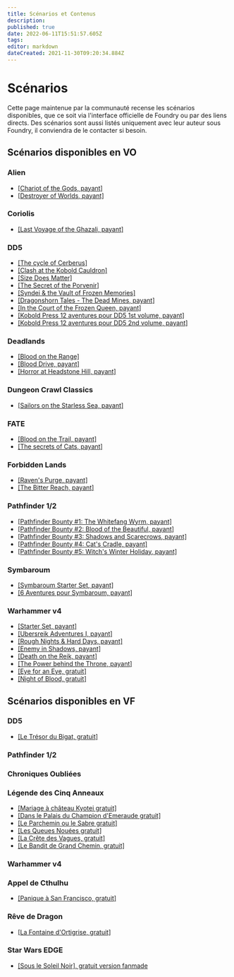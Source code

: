 ```yaml
---
title: Scénarios et Contenus
description: 
published: true
date: 2022-06-11T15:51:57.605Z
tags: 
editor: markdown
dateCreated: 2021-11-30T09:20:34.884Z
---
```


# Scénarios

Cette page maintenue par la communauté recense les scénarios disponibles, que ce soit via l'interface officielle de Foundry ou par des liens directs. Des scénarios sont aussi listés uniquement avec leur auteur sous Foundry, il conviendra de le contacter si besoin.


## Scénarios disponibles en VO

### Alien
- [[Chariot of the Gods, payant]](https://foundryvtt.com/packages/alienrpg-starterset)
- [[Destroyer of Worlds, payant]](https://foundryvtt.com/packages/alienrpg-destroyerofworlds)

### Coriolis
- [[Last Voyage of the Ghazali, payant]](https://foundryvtt.com/packages/coriolis-ghazali)

### DD5
- [[The cycle of Cerberus]](https://foundryvtt.com/packages/cycle-of-cerberus/)
- [[Clash at the Kobold Cauldron]](https://foundryvtt.com/packages/kobold-cauldron)
- [[Size Does Matter]](https://foundryvtt.com/packages/size-does-matter)
- [[The Secret of the Porvenir]](https://foundryvtt.com/packages/porvenir)
- [[Syndei & the Vault of Frozen Memories]](https://foundryvtt.com/packages/syndei)
- [[Dragonshorn Tales - The Dead Mines, payant]](https://foundryvtt.com/packages/drgh-short-story-2)
- [[In the Court of the Frozen Queen, payant]](https://foundryvtt.com/packages/drgh-frozen-queen)
- [[Kobold Press 12 aventures pour DD5 1st volume, payant]](https://koboldpress.com/kpstore/product/prepared-for-5th-edition-foundry-license-key/)
- [[Kobold Press 12 aventures pour DD5 2nd volume, payant]](https://koboldpress.com/kpstore/product/prepared-2-for-5th-edition-foundry-license-key/)

### Deadlands
- [[Blood on the Range]](https://foundryvtt.com/packages/dlww-blood-on-the-range)
- [[Blood Drive, payant]](https://foundryvtt.com/packages/deadlands-blooddrive)
- [[Horror at Headstone Hill, payant]](https://foundryvtt.com/packages/deadlands-hahh)

### Dungeon Crawl Classics
- [[Sailors on the Starless Sea, payant]](https://foundryvtt.com/packages/dcc-sailors-on-the-starless-sea)

### FATE
- [[Blood on the Trail, payant]](https://foundryvtt.com/packages/fate-blood-on-the-trail)
- [[The secrets of Cats, payant]](https://foundryvtt.com/packages/the-secrets-of-cats/)

### Forbidden Lands
- [[Raven's Purge, payant]](https://foundryvtt.com/packages/fbl-ravens-purge)
- [[The Bitter Reach, payant]](https://foundryvtt.com/packages/fbl-bitter-reach)


### Pathfinder 1/2
- [[Pathfinder Bounty #1: The Whitefang Wyrm, payant]](https://foundryvtt.com/packages/pzopfb0001e-the-whitefang-wyrm)
- [[Pathfinder Bounty #2: Blood of the Beautiful, payant]](https://foundryvtt.com/packages/pzopfb0002e-blood-of-the-beautiful)
- [[Pathfinder Bounty #3: Shadows and Scarecrows, payant]](https://foundryvtt.com/packages/pzopfb0003e-shadows-and-scarecrows)
- [[Pathfinder Bounty #4: Cat's Cradle, payant]](https://foundryvtt.com/packages/pzopfb0004e-cats-cradle)
- [[Pathfinder Bounty #5: Witch's Winter Holiday, payant]](https://foundryvtt.com/packages/pzopfb0005e-witchs-winter-holiday)

### Symbaroum
- [[Symbaroum Starter Set, payant]](https://foundryvtt.com/packages/symbaroum-starterset/)
- [[6 Aventures pour Symbaroum, payant]](https://foundryvtt.com/packages/symbaroum-adventure-collection/)

### Warhammer v4
 - [[Starter Set, payant]](https://www.cubicle7games.com/product/warhammer-fantasy-starter-set-foundry-module)
 - [[Ubersreik Adventures I, payant]](https://www.cubicle7games.com/product/warhammer-fantasy-ubersreik-adventures-foundry-module/)
 - [[Rough Nights & Hard Days, payant]](https://www.cubicle7games.com/product/rough-nights-hard-days-foundry-module/)
 - [[Enemy in Shadows, payant]](https://www.cubicle7games.com/product/enemy-in-shadows-foundry-module/)
 - [[Death on the Reik, payant]](https://www.cubicle7games.com/product/warhammer-fantasy-death-on-the-reik-foundry-module/)
 - [[The Power behind the Throne, payant]](https://www.cubicle7games.com/product/warhammer-fantasy-power-behind-the-throne-foundry-module/)
 - [[Eye for an Eye, gratuit]](https://github.com/CStuartEKerrigan/WFRP-e4e-4e-FVTT)
 - [[Night of Blood, gratuit]](https://github.com/CStuartEKerrigan/WFRP-Night-of-Blood-4e-FVTT)
 
## Scénarios disponibles en VF

### DD5
- [[Le Trésor du Bigat, gratuit]](https://foundryvtt.com/packages/brancalonia-bigat)

### Pathfinder 1/2

### Chroniques Oubliées

### Légende des Cinq Anneaux
- [[Mariage à château Kyotei gratuit]](https://foundryvtt.com/packages/l5r_mariage)
- [[Dans le Palais du Champion d'Emeraude gratuit]](https://foundryvtt.com/packages/l5r5e-world-palace)
- [[Le Parchemin ou le Sabre gratuit]](https://foundryvtt.com/packages/l5r5e-world-scroll)
- [[Les Queues Nouées gratuit]](https://foundryvtt.com/packages/l5r5e-world-tails)
- [[La Crête des Vagues, gratuit]](https://foundryvtt.com/packages/l5r5e-world-waves)
- [[Le Bandit de Grand Chemin, gratuit]](https://foundryvtt.com/packages/l5r5e-world-highwayman)

### Warhammer v4

### Appel de Cthulhu
- [[Panique à San Francisco, gratuit]](https://www.tentacules.net/index.php?id=5146)

### Rêve de Dragon
- [[La Fontaine d'Ortigrise, gratuit]](https://foundryvtt.com/packages/world-rdd-fontaine-ortigrise)

### Star Wars EDGE
- [[Sous le Soleil Noir], gratuit version fanmade](https://drive.google.com/file/d/1ZwVtz1267FN9Af1vHmwqDNEamhUhEFTL/view?usp=sharing)